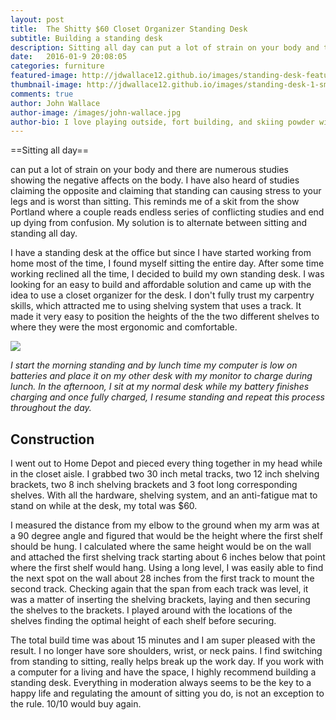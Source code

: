 ```yaml
---
layout: post
title:  The Shitty $60 Closet Organizer Standing Desk
subtitle: Building a standing desk
description: Sitting all day can put a lot of strain on your body and there are numerous studies showing the negative affects on the body.  I have also heard of studies claiming the opposite and claiming that standing can causing stress to your legs and is worst than sitting. 
date:   2016-01-9 20:08:05
categories: furniture
featured-image: http://jdwallace12.github.io/images/standing-desk-featured.jpg
thumbnail-image: http://jdwallace12.github.io/images/standing-desk-1-small.jpg
comments: true
author: John Wallace
author-image: /images/john-wallace.jpg
author-bio: I love playing outside, fort building, and skiing powder with my wife and dog.  Currently a front end devloper at AppNeta.
---
```

==Sitting all day==

can put a lot of strain on your body and there are numerous studies showing the negative affects on the body.  I have also heard of studies claiming the opposite and claiming that standing can causing stress to your legs and is worst than sitting.  This reminds me of  a skit from the show Portland where a couple reads endless series of conflicting studies and end up dying from confusion.  My solution is to alternate between sitting and standing all day. 

I have a standing desk at the office but since I have started working from home most of the time, I found myself sitting the entire day.  After some time working reclined all the time, I decided to build my own standing desk.  I was looking for an easy to build and affordable solution and came up with the idea to use a closet organizer for the desk.  I don't fully trust my carpentry skills,  which attracted me to using shelving system that uses a track.  It made it very easy to position the heights of the the two different shelves to where they were the most ergonomic and comfortable. 

<img src="http://jdwallace12.github.io/images/standing-desk-2.jpg">
 
 *I start the morning standing and by lunch time my computer is low on batteries and place it on my other desk with my monitor to charge during lunch.  In the afternoon, I sit at my normal desk while my battery finishes charging and once fully charged, I resume standing and repeat this process throughout the day.*

<h2>Construction</h2>
I went out to Home Depot and pieced every thing together in my head while in the closet aisle.  I grabbed two 30 inch metal tracks, two 12 inch shelving brackets, two 8 inch shelving brackets and 3 foot long corresponding shelves.  With all the hardware, shelving system, and an anti-fatigue mat to stand on while at the desk, my total was $60.

I measured the distance from my elbow to the ground when my arm was at a 90 degree angle and figured that would be the height where the first shelf should be hung.  I calculated where the same height would be on the wall and attached the first shelving track starting about 6 inches below that point where the first shelf would hang.  Using a long level, I was easily able to find the next spot on the wall about 28 inches from the first track to mount the second track.  Checking again that the span from each track was level, it was a matter of inserting the shelving brackets, laying and then securing the shelves to the brackets.  I played  around with the locations of the shelves finding the optimal height of each shelf before securing.

The total build time was about 15 minutes and I am super pleased with the result.  I no longer have sore shoulders, wrist, or neck pains.  I find switching from standing to sitting, really helps break up the work day.  If you work with a computer for a living and have the space, I highly recommend building a standing desk.  Everything in moderation always seems to be the key to a happy life and regulating the amount of sitting you do, is not an exception to the rule.  10/10 would buy again.   

